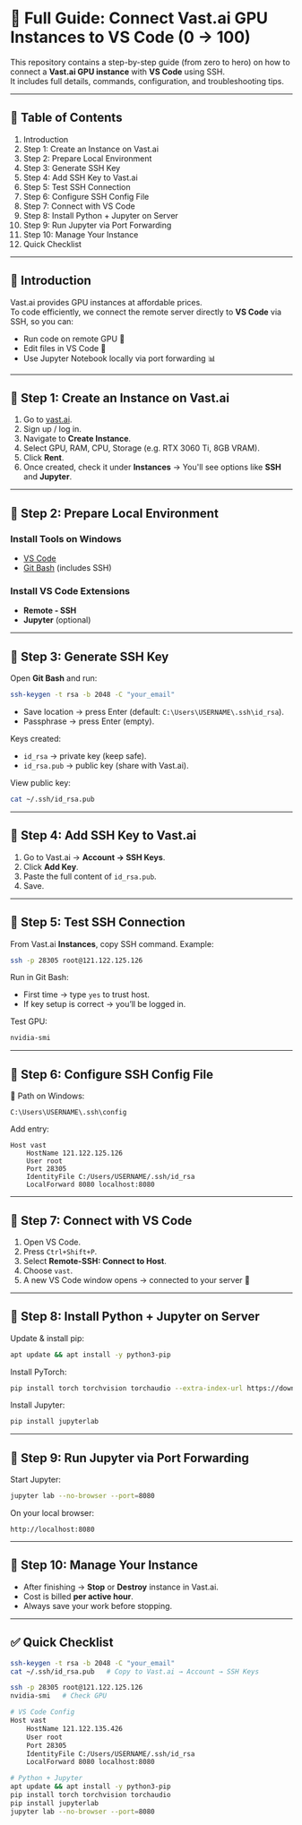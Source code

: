 # 🚀 Full Guide: Connect Vast.ai GPU Instances to VS Code (0 → 100)

This repository contains a step-by-step guide (from zero to hero) on how to connect a **Vast.ai GPU instance** with **VS Code** using SSH.  
It includes full details, commands, configuration, and troubleshooting tips.  

---

## 📌 Table of Contents
1. Introduction
2. Step 1: Create an Instance on Vast.ai
3. Step 2: Prepare Local Environment
4. Step 3: Generate SSH Key
5. Step 4: Add SSH Key to Vast.ai
6. Step 5: Test SSH Connection
7. Step 6: Configure SSH Config File
8. Step 7: Connect with VS Code
9. Step 8: Install Python + Jupyter on Server
10. Step 9: Run Jupyter via Port Forwarding
11. Step 10: Manage Your Instance
12. Quick Checklist

---

## 📖 Introduction
Vast.ai provides GPU instances at affordable prices.  
To code efficiently, we connect the remote server directly to **VS Code** via SSH, so you can:  
- Run code on remote GPU 🚀  
- Edit files in VS Code 📝  
- Use Jupyter Notebook locally via port forwarding 📊  

---

## 🔹 Step 1: Create an Instance on Vast.ai
1. Go to [vast.ai](https://vast.ai).  
2. Sign up / log in.  
3. Navigate to **Create Instance**.  
4. Select GPU, RAM, CPU, Storage (e.g. RTX 3060 Ti, 8GB VRAM).  
5. Click **Rent**.  
6. Once created, check it under **Instances** → You'll see options like **SSH** and **Jupyter**.  

---

## 🔹 Step 2: Prepare Local Environment
### Install Tools on Windows
- [VS Code](https://code.visualstudio.com/)  
- [Git Bash](https://git-scm.com/download/win) (includes SSH)  

### Install VS Code Extensions
- **Remote - SSH**  
- **Jupyter** (optional)  

---

## 🔹 Step 3: Generate SSH Key
Open **Git Bash** and run:
```bash
ssh-keygen -t rsa -b 2048 -C "your_email"
```

- Save location → press Enter (default: `C:\Users\USERNAME\.ssh\id_rsa`).  
- Passphrase → press Enter (empty).  

Keys created:  
- `id_rsa` → private key (keep safe).  
- `id_rsa.pub` → public key (share with Vast.ai).  

View public key:
```bash
cat ~/.ssh/id_rsa.pub
```

---

## 🔹 Step 4: Add SSH Key to Vast.ai
1. Go to Vast.ai → **Account → SSH Keys**.  
2. Click **Add Key**.  
3. Paste the full content of `id_rsa.pub`.  
4. Save.  

---

## 🔹 Step 5: Test SSH Connection
From Vast.ai **Instances**, copy SSH command. Example:
```bash
ssh -p 28305 root@121.122.125.126
```

Run in Git Bash:  
- First time → type `yes` to trust host.  
- If key setup is correct → you’ll be logged in.  

Test GPU:
```bash
nvidia-smi
```

---

## 🔹 Step 6: Configure SSH Config File
📂 Path on Windows:  
```
C:\Users\USERNAME\.ssh\config
```

Add entry:
```ssh-config
Host vast
    HostName 121.122.125.126
    User root
    Port 28305
    IdentityFile C:/Users/USERNAME/.ssh/id_rsa
    LocalForward 8080 localhost:8080
```

---

## 🔹 Step 7: Connect with VS Code
1. Open VS Code.  
2. Press `Ctrl+Shift+P`.  
3. Select **Remote-SSH: Connect to Host**.  
4. Choose `vast`.  
5. A new VS Code window opens → connected to your server 🎉  

---

## 🔹 Step 8: Install Python + Jupyter on Server
Update & install pip:
```bash
apt update && apt install -y python3-pip
```

Install PyTorch:
```bash
pip install torch torchvision torchaudio --extra-index-url https://download.pytorch.org/whl/cu121
```

Install Jupyter:
```bash
pip install jupyterlab
```

---

## 🔹 Step 9: Run Jupyter via Port Forwarding
Start Jupyter:
```bash
jupyter lab --no-browser --port=8080
```

On your local browser:
```
http://localhost:8080
```

---

## 🔹 Step 10: Manage Your Instance
- After finishing → **Stop** or **Destroy** instance in Vast.ai.  
- Cost is billed **per active hour**.  
- Always save your work before stopping.  

---

## ✅ Quick Checklist
```bash
ssh-keygen -t rsa -b 2048 -C "your_email"
cat ~/.ssh/id_rsa.pub   # Copy to Vast.ai → Account → SSH Keys

ssh -p 28305 root@121.122.125.126
nvidia-smi   # Check GPU

# VS Code Config
Host vast
    HostName 121.122.135.426
    User root
    Port 28305
    IdentityFile C:/Users/USERNAME/.ssh/id_rsa
    LocalForward 8080 localhost:8080

# Python + Jupyter
apt update && apt install -y python3-pip
pip install torch torchvision torchaudio
pip install jupyterlab
jupyter lab --no-browser --port=8080
```